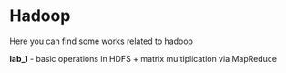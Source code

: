 # Hadoop

Here you can find some works related to hadoop

**lab_1** - basic operations in HDFS + matrix multiplication via MapReduce
